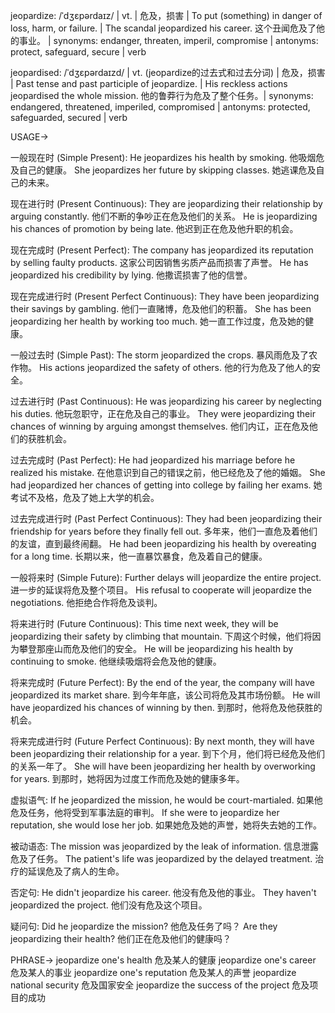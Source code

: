 jeopardize: /ˈdʒɛpərdaɪz/ | vt. | 危及，损害 | To put (something) in danger of loss, harm, or failure. |  The scandal jeopardized his career.  这个丑闻危及了他的事业。 | synonyms: endanger, threaten, imperil, compromise | antonyms: protect, safeguard, secure | verb

jeopardised: /ˈdʒɛpərdaɪzd/ | vt. (jeopardize的过去式和过去分词) | 危及，损害 |  Past tense and past participle of jeopardize. | His reckless actions jeopardised the whole mission. 他的鲁莽行为危及了整个任务。| synonyms: endangered, threatened, imperiled, compromised | antonyms: protected, safeguarded, secured | verb


USAGE->

一般现在时 (Simple Present):
He jeopardizes his health by smoking. 他吸烟危及自己的健康。
She jeopardizes her future by skipping classes. 她逃课危及自己的未来。

现在进行时 (Present Continuous):
They are jeopardizing their relationship by arguing constantly. 他们不断的争吵正在危及他们的关系。
He is jeopardizing his chances of promotion by being late. 他迟到正在危及他升职的机会。

现在完成时 (Present Perfect):
The company has jeopardized its reputation by selling faulty products. 这家公司因销售劣质产品而损害了声誉。
He has jeopardized his credibility by lying. 他撒谎损害了他的信誉。

现在完成进行时 (Present Perfect Continuous):
They have been jeopardizing their savings by gambling. 他们一直赌博，危及他们的积蓄。
She has been jeopardizing her health by working too much. 她一直工作过度，危及她的健康。

一般过去时 (Simple Past):
The storm jeopardized the crops.  暴风雨危及了农作物。
His actions jeopardized the safety of others. 他的行为危及了他人的安全。

过去进行时 (Past Continuous):
He was jeopardizing his career by neglecting his duties. 他玩忽职守，正在危及自己的事业。
They were jeopardizing their chances of winning by arguing amongst themselves. 他们内讧，正在危及他们的获胜机会。

过去完成时 (Past Perfect):
He had jeopardized his marriage before he realized his mistake. 在他意识到自己的错误之前，他已经危及了他的婚姻。
She had jeopardized her chances of getting into college by failing her exams. 她考试不及格，危及了她上大学的机会。


过去完成进行时 (Past Perfect Continuous):
They had been jeopardizing their friendship for years before they finally fell out. 多年来，他们一直危及着他们的友谊，直到最终闹翻。
He had been jeopardizing his health by overeating for a long time. 长期以来，他一直暴饮暴食，危及着自己的健康。


一般将来时 (Simple Future):
Further delays will jeopardize the entire project. 进一步的延误将危及整个项目。
His refusal to cooperate will jeopardize the negotiations. 他拒绝合作将危及谈判。


将来进行时 (Future Continuous):
This time next week, they will be jeopardizing their safety by climbing that mountain. 下周这个时候，他们将因为攀登那座山而危及他们的安全。
He will be jeopardizing his health by continuing to smoke. 他继续吸烟将会危及他的健康。


将来完成时 (Future Perfect):
By the end of the year, the company will have jeopardized its market share. 到今年年底，该公司将危及其市场份额。
He will have jeopardized his chances of winning by then. 到那时，他将危及他获胜的机会。


将来完成进行时 (Future Perfect Continuous):
By next month, they will have been jeopardizing their relationship for a year. 到下个月，他们将已经危及他们的关系一年了。
She will have been jeopardizing her health by overworking for years. 到那时，她将因为过度工作而危及她的健康多年。


虚拟语气:
If he jeopardized the mission, he would be court-martialed. 如果他危及任务，他将受到军事法庭的审判。
If she were to jeopardize her reputation, she would lose her job. 如果她危及她的声誉，她将失去她的工作。

被动语态:
The mission was jeopardized by the leak of information.  信息泄露危及了任务。
The patient's life was jeopardized by the delayed treatment. 治疗的延误危及了病人的生命。

否定句:
He didn't jeopardize his career. 他没有危及他的事业。
They haven't jeopardized the project. 他们没有危及这个项目。


疑问句:
Did he jeopardize the mission? 他危及任务了吗？
Are they jeopardizing their health? 他们正在危及他们的健康吗？


PHRASE->
jeopardize one's health 危及某人的健康
jeopardize one's career 危及某人的事业
jeopardize one's reputation 危及某人的声誉
jeopardize national security 危及国家安全
jeopardize the success of the project 危及项目的成功
